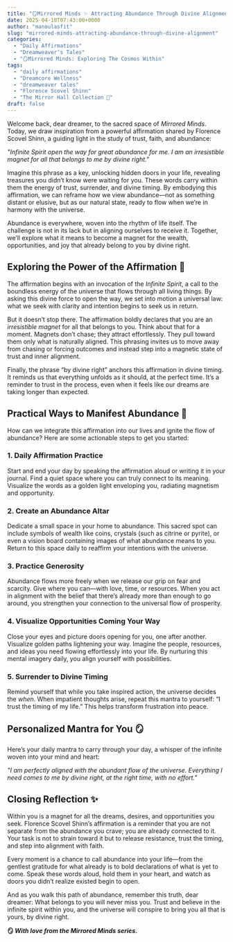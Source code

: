 ```yaml
---
title: "🪞Mirrored Minds ✨ Attracting Abundance Through Divine Alignment"
date: 2025-04-10T07:43:00+0000
author: "manoulasfit"
slug: "mirrored-minds-attracting-abundance-through-divine-alignment"
categories:
  - "Daily Affirmations"
  - "Dreamweaver’s Tales"
  - "🪞Mirrored Minds: Exploring The Cosmos Within"
tags:
  - "daily affirmations"
  - "Dreamcore Wellness"
  - "dreamweaver tales"
  - "Florence Scovel Shinn"
  - "The Mirror Hall Collection 🌹"
draft: false
---
```

Welcome back, dear dreamer, to the sacred space of *Mirrored Minds*. Today, we draw inspiration from a powerful affirmation shared by Florence Scovel Shinn, a guiding light in the study of trust, faith, and abundance:

*"Infinite Spirit open the way for great abundance for me. I am an irresistible magnet for all that belongs to me by divine right."*

Imagine this phrase as a key, unlocking hidden doors in your life, revealing treasures you didn’t know were waiting for you. These words carry within them the energy of trust, surrender, and divine timing. By embodying this affirmation, we can reframe how we view abundance—not as something distant or elusive, but as our natural state, ready to flow when we’re in harmony with the universe.

Abundance is everywhere, woven into the rhythm of life itself. The challenge is not in its lack but in aligning ourselves to receive it. Together, we’ll explore what it means to become a magnet for the wealth, opportunities, and joy that already belong to you by divine right.

## Exploring the Power of the Affirmation 🌟

The affirmation begins with an invocation of the *Infinite Spirit*, a call to the boundless energy of the universe that flows through all living things. By asking this divine force to open the way, we set into motion a universal law: what we seek with clarity and intention begins to seek us in return.

But it doesn’t stop there. The affirmation boldly declares that you are an *irresistible magnet* for all that belongs to you. Think about that for a moment. Magnets don’t chase; they attract effortlessly. They pull toward them only what is naturally aligned. This phrasing invites us to move away from chasing or forcing outcomes and instead step into a magnetic state of trust and inner alignment.

Finally, the phrase “by divine right” anchors this affirmation in divine timing. It reminds us that everything unfolds as it should, at the perfect time. It’s a reminder to trust in the process, even when it feels like our dreams are taking longer than expected.

## Practical Ways to Manifest Abundance 🌱

How can we integrate this affirmation into our lives and ignite the flow of abundance? Here are some actionable steps to get you started:

### 1. **Daily Affirmation Practice**

Start and end your day by speaking the affirmation aloud or writing it in your journal. Find a quiet space where you can truly connect to its meaning. Visualize the words as a golden light enveloping you, radiating magnetism and opportunity.

### 2. **Create an Abundance Altar**

Dedicate a small space in your home to abundance. This sacred spot can include symbols of wealth like coins, crystals (such as citrine or pyrite), or even a vision board containing images of what abundance means to you. Return to this space daily to reaffirm your intentions with the universe.

### 3. **Practice Generosity**

Abundance flows more freely when we release our grip on fear and scarcity. Give where you can—with love, time, or resources. When you act in alignment with the belief that there’s already more than enough to go around, you strengthen your connection to the universal flow of prosperity.

### 4. **Visualize Opportunities Coming Your Way**

Close your eyes and picture doors opening for you, one after another. Visualize golden paths lightening your way. Imagine the people, resources, and ideas you need flowing effortlessly into your life. By nurturing this mental imagery daily, you align yourself with possibilities.

### 5. **Surrender to Divine Timing**

Remind yourself that while you take inspired action, the universe decides the *when*. When impatient thoughts arise, repeat this mantra to yourself: “I trust the timing of my life.” This helps transform frustration into peace.

## Personalized Mantra for You 🪞

Here’s your daily mantra to carry through your day, a whisper of the infinite woven into your mind and heart:

*"I am perfectly aligned with the abundant flow of the universe. Everything I need comes to me by divine right, at the right time, with no effort."*

## Closing Reflection ✨

Within you is a magnet for all the dreams, desires, and opportunities you seek. Florence Scovel Shinn’s affirmation is a reminder that you are not separate from the abundance you crave; you are already connected to it. Your task is not to strain toward it but to release resistance, trust the timing, and step into alignment with faith.

Every moment is a chance to call abundance into your life—from the gentlest gratitude for what already is to bold declarations of what is yet to come. Speak these words aloud, hold them in your heart, and watch as doors you didn’t realize existed begin to open.

And as you walk this path of abundance, remember this truth, dear dreamer: What belongs to you will never miss you. Trust and believe in the infinite spirit within you, and the universe will conspire to bring you all that is yours, by divine right.

**🪞 *With love from the* *Mirrored Minds* *series.***